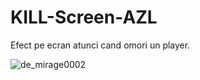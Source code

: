 
# KILL-Screen-AZL

Efect pe ecran atunci cand omori un player.

![de_mirage0002](https://user-images.githubusercontent.com/69967985/195670486-3032b05a-4304-416f-95c0-7a669a2ed433.jpg)
